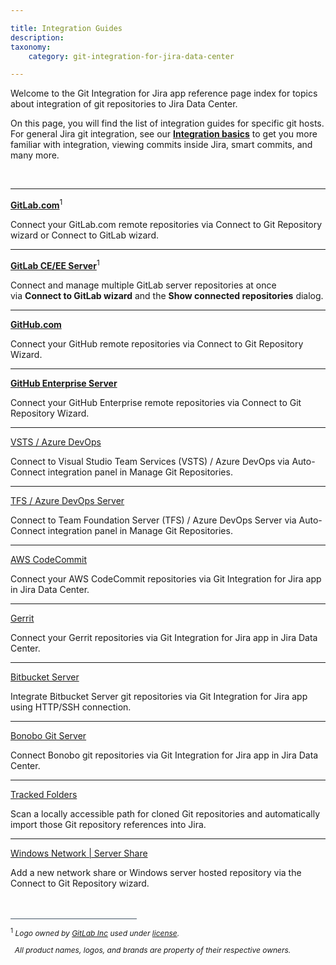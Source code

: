 ```yaml
---

title: Integration Guides
description:
taxonomy:
    category: git-integration-for-jira-data-center

---
```

Welcome to the Git Integration for Jira app reference page index for topics about integration of git repositories to Jira Data Center.

On this page, you will find the list of integration guides for specific git hosts. For general Jira git integration, see our **[Integration basics](/git-integration-for-jira-data-center/integration-basics/)** to get you more familiar with integration, viewing commits inside Jira, smart commits, and many more.

<br>

* * *

[**GitLab.com**](/git-integration-for-jira-data-center/gitlab-gij-self-managed/)<sup>1</sup>

Connect your GitLab.com remote repositories via Connect to Git Repository wizard or Connect to GitLab wizard.

* * *

[**GitLab CE/EE Server**](/git-integration-for-jira-data-center/gitlab-com-ce-ee-gijsm-gij-self-managed/)<sup>1</sup>

Connect and manage multiple GitLab server repositories at once via **Connect to GitLab wizard** and the **Show connected repositories** dialog.

* * *


[**GitHub.com**](/git-integration-for-jira-data-center/github-gij-self-managed/)

Connect your GitHub remote repositories via Connect to Git Repository Wizard.

* * *


[**GitHub Enterprise Server**](/git-integration-for-jira-data-center/github-enterprise-server-gij-self-managed/)

Connect your GitHub Enterprise remote repositories via Connect to Git Repository Wizard.

* * *

[VSTS / Azure DevOps](/git-integration-for-jira-data-center/azure-devops-visual-studio-team-services-vsts-gij-self-managed/)

Connect to Visual Studio Team Services (VSTS) / Azure DevOps via Auto-Connect integration panel in Manage Git Repositories.

* * *

[TFS / Azure DevOps Server](/git-integration-for-jira-data-center/azure-devops-server-team-foundation-services-tfs-gij-self-managed/)

Connect to Team Foundation Server (TFS) / Azure DevOps Server via Auto-Connect integration panel in Manage Git Repositories.

* * *

[AWS CodeCommit](/git-integration-for-jira-data-center/aws-codecommit-gij-self-managed/)

Connect your AWS CodeCommit repositories via Git Integration for Jira app in Jira Data Center.

* * *

[Gerrit](/git-integration-for-jira-data-center/gerrit-gij-self-managed/)

Connect your Gerrit repositories via Git Integration for Jira app in Jira Data Center.

* * *

[Bitbucket Server](/git-integration-for-jira-data-center/bitbucket-server-gij-self-managed/)

Integrate Bitbucket Server git repositories via Git Integration for Jira app using HTTP/SSH connection.

* * *

[Bonobo Git Server](/git-integration-for-jira-data-center/bonobo-gij-self-managed/)

Connect Bonobo git repositories via Git Integration for Jira app in Jira Data Center.

* * *

[Tracked Folders](/git-integration-for-jira-data-center/tracked-folders-gij-self-managed/)

Scan a locally accessible path for cloned Git repositories and automatically import those Git repository references into Jira.

* * *

[Windows Network | Server Share](/git-integration-for-jira-data-center/windows-network-server-share-gij-self-managed/)

Add a new network share or Windows server hosted repository via the Connect to Git Repository wizard.

<br>
<br>
<div style='border-top: 1px solid #456; width: 40%; padding-bottom: 12px'></div>
<div style='font-size: 12px;'>
    <sup>1</sup> <i>Logo owned by <a href='https://gitlab.com/'>GitLab Inc</a> used under <a href='https://creativecommons.org/licenses/by-nc-sa/4.0/'>license</a>.
    <p>&nbsp;&nbsp;All product names, logos, and brands are property of their respective owners.<p><i>
</div>

